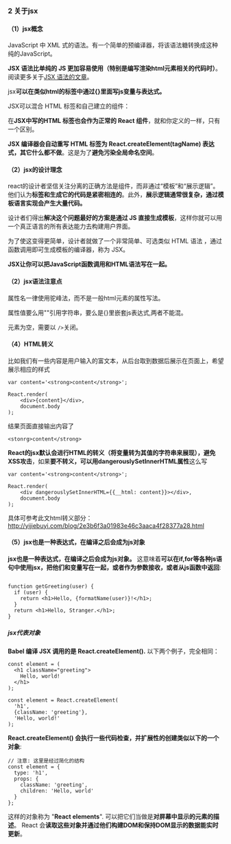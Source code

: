### 2 关于jsx

#### （1）jsx概念

JavaScript 中 XML 式的语法。有一个简单的预编译器，将该语法糖转换成这种纯的JavaScript。

**JSX 语法比单纯的 JS 更加容易使用（特别是编写渲染html元素相关的代码时）**。阅读更多关于[JSX 语法的文章](http://www.react-cn.com/docs/jsx-in-depth-zh-CN.html)。

jsx**可以在类似html的标签中通过{}里面写js变量与表达式。**

JSX可以混合 HTML 标签和自己建立的组件：

在**JSX中写的HTML 标签也会作为正常的 React 组件**，就和你定义的一样，只有一个区别。

**JSX 编译器会自动重写 HTML 标签为 React.createElement\(tagName\) 表达式，其它什么都不做**。这是为了**避免污染全局命名空间**。

#### （2）jsx的设计理念

react的设计者坚信关注分离的正确方法是组件，而非通过“模板”和“展示逻辑”。他们认为**标签和生成它的代码是紧密相连的**。此外，**展示逻辑通常很复杂，通过模板语言实现会产生大量代码。**

设计者们得出**解决这个问题最好的方案是通过 JS 直接生成模板**，这样你就可以用一个真正语言的所有表达能力去构建用户界面。

为了使这变得更简单，设计者就做了一个非常简单、可选类似 HTML 语法 ，通过函数调用即可生成模板的编译器，称为 JSX。

**JSX让你可以把JavaScript函数调用和HTML语法写在一起。**

#### （2）jsx语法注意点

属性名一律使用驼峰法，而不是一般html元素的属性写法。

属性值要么用""引用字符串，要么是{}里嵌套js表达式,两者不能混。

元素为空，需要以 `/>`关闭。


#### （4）HTML转义
比如我们有一些内容是用户输入的富文本，从后台取到数据后展示在页面上，希望展示相应的样式



```
var content='<strong>content</strong>';

React.render(
    <div>{content}</div>,
    document.body
);
```


结果页面直接输出内容了



```
<stonrg>content</strong>
```


**React的jsx默认会进行HTML的转义（将变量转为其值的字符串来展现），避免XSS攻击**，如果**要不转义，可以用dangerouslySetInnerHTML属性**这么写



```
var content='<strong>content</strong>';    

React.render(
    <div dangerouslySetInnerHTML={{__html: content}}></div>,
    document.body
);
```

具体可参考此文html转义部分：http://yijiebuyi.com/blog/2e3b6f3a01983e46c3aaca4f28377a28.html

#### （5）jsx也是一种表达式，在编译之后会成为js对象

**jsx也是一种表达式，在编译之后会成为js对象。**
这意味着**可以在if,for等各种js语句中使用jsx，把他们和变量写在一起，或者作为参数接收，或者从js函数中返回**:


```

function getGreeting(user) {
  if (user) {
    return <h1>Hello, {formatName(user)}!</h1>;
  }
  return <h1>Hello, Stranger.</h1>;
}

```

##### jsx代表对象

**Babel 编译 JSX 调用的是 React.createElement().**
以下两个例子，完全相同：



```
const element = (
  <h1 className="greeting">
    Hello, world!
  </h1>
);
```



```
const element = React.createElement(
  'h1',
  {className: 'greeting'},
  'Hello, world!'
);

```


**React.createElement() 会执行一些代码检查，并扩展性的创建类似以下的一个对象**:

```
// 注意: 这里是经过简化的结构
const element = {
  type: 'h1',
  props: {
    className: 'greeting',
    children: 'Hello, world'
  }
};
```

这样的对象称为 "**React elements**". 可以把它们当做是**对屏幕中显示的元素的描述**。 React 会**读取这些对象并通过他们构建DOM和保持DOM显示的数据能实时更新**。









